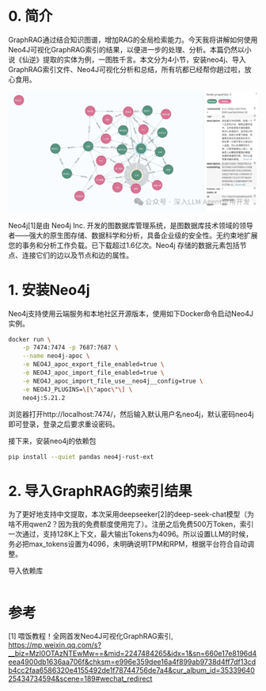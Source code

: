# 0. 简介

GraphRAG通过结合知识图谱，增加RAG的全局检索能力。今天我将讲解如何使用Neo4J可视化GraphRAG索引的结果，以便进一步的处理、分析。本篇仍然以小说《仙逆》提取的实体为例，一图胜千言。本文分为4小节，安装neo4j、导入GraphRAG索引文件、Neo4J可视化分析和总结，所有坑都已经帮你趟过啦，放心食用。

![](.08_neo4j可视化_images/图谱.png)

Neo4j[1]是由 Neo4j Inc. 开发的图数据库管理系统，是图数据库技术领域的领导者——强大的原生图存储、数据科学和分析，具备企业级的安全性。无约束地扩展您的事务和分析工作负载。已下载超过1.6亿次。Neo4j 存储的数据元素包括节点、连接它们的边以及节点和边的属性。

# 1. 安装Neo4j

Neo4j支持使用云端服务和本地社区开源版本，使用如下Docker命令启动Neo4J实例。

```bash
docker run \
    -p 7474:7474 -p 7687:7687 \
    --name neo4j-apoc \
    -e NEO4J_apoc_export_file_enabled=true \
    -e NEO4J_apoc_import_file_enabled=true \
    -e NEO4J_apoc_import_file_use__neo4j__config=true \
    -e NEO4J_PLUGINS=\[\"apoc\"\] \
    neo4j:5.21.2
```

浏览器打开http://localhost:7474/，然后输入默认用户名neo4j，默认密码neo4j即可登录，登录之后要求重设密码。

接下来，安装neo4j的依赖包

```bash
pip install --quiet pandas neo4j-rust-ext
```

# 2. 导入GraphRAG的索引结果

为了更好地支持中文提取，本次采用deepseeker[2]的deep-seek-chat模型（为啥不用qwen2？因为我的免费额度使用完了）。注册之后免费500万Token，索引一次通过，支持128K上下文，最大输出Tokens为4096。所以设置LLM的时候，务必把max_tokens设置为4096，未明确说明TPM和RPM，根据平台符合自动调整。

导入依赖库

```python

```

# 参考

[1] 喂饭教程！全网首发Neo4J可视化GraphRAG索引, https://mp.weixin.qq.com/s?__biz=MzI0OTAzNTEwMw==&mid=2247484265&idx=1&sn=660e17e8196d4eea4900db1636aa706f&chksm=e996e359dee16a4f899ab9738d4ff7df13cdb4cc2faa6586320e4155492de1f78744756de7a4&cur_album_id=3533964025434734594&scene=189#wechat_redirect